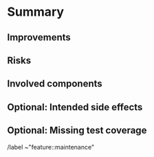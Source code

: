 # Summary

<!--
Please briefly describe what part of the code base needs to be refactored.
-->

## Improvements

<!--
Explain the benefits of refactoring this code.
See also https://about.gitlab.com/handbook/values/index.html#say-why-not-just-what
-->

## Risks

<!--
Please list features that can break because of this refactoring and how you intend to solve that.
-->

## Involved components

<!--
List files or directories that will be changed by the refactoring.
-->

## Optional: Intended side effects

<!--
If the refactoring involves changes apart from the main improvements (such as a better UI), list them here.
It may be a good idea to create separate issues and link them here.
-->

## Optional: Missing test coverage

<!--
If you are aware of tests that need to be written or adjusted apart from unit tests for the changed components,
please list them here.
-->

<!--
Please select the appropriate label from the following:
    ~"feature::addition"
    ~"feature::maintenance"
    ~"tooling::pipelines"
    ~"tooling::workflow"
-->

/label ~"feature::maintenance"
